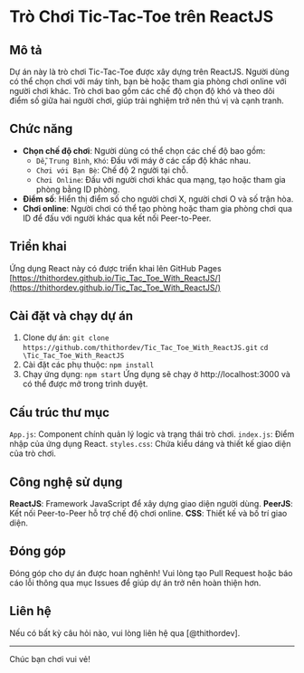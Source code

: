 # Trò Chơi Tic-Tac-Toe trên ReactJS

## Mô tả
Dự án này là trò chơi Tic-Tac-Toe được xây dựng trên ReactJS. Người dùng có thể chọn chơi với máy tính, bạn bè hoặc tham gia phòng chơi online với người chơi khác. Trò chơi bao gồm các chế độ chọn độ khó và theo dõi điểm số giữa hai người chơi, giúp trải nghiệm trở nên thú vị và cạnh tranh.

## Chức năng
- **Chọn chế độ chơi**: Người dùng có thể chọn các chế độ bao gồm:
  - `Dễ`, `Trung Bình`, `Khó`: Đấu với máy ở các cấp độ khác nhau.
  - `Chơi với Bạn Bè`: Chế độ 2 người tại chỗ.
  - `Chơi Online`: Đấu với người chơi khác qua mạng, tạo hoặc tham gia phòng bằng ID phòng.
- **Điểm số**: Hiển thị điểm số cho người chơi X, người chơi O và số trận hòa.
- **Chơi online**: Người chơi có thể tạo phòng hoặc tham gia phòng chơi qua ID để đấu với người khác qua kết nối Peer-to-Peer.

## Triển khai
Ứng dụng React này có được triển khai lên GitHub Pages [https://thithordev.github.io/Tic_Tac_Toe_With_ReactJS/](https://thithordev.github.io/Tic_Tac_Toe_With_ReactJS/)

## Cài đặt và chạy dự án
1. Clone dự án:
`git clone https://github.com/thithordev/Tic_Tac_Toe_With_ReactJS.git`
`cd \Tic_Tac_Toe_With_ReactJS`
2. Cài đặt các phụ thuộc:
`npm install`
3. Chạy ứng dụng:
`npm start`
Ứng dụng sẽ chạy ở http://localhost:3000 và có thể được mở trong trình duyệt.

## Cấu trúc thư mục
`App.js`: Component chính quản lý logic và trạng thái trò chơi.
`index.js`: Điểm nhập của ứng dụng React.
`styles.css`: Chứa kiểu dáng và thiết kế giao diện của trò chơi.

## Công nghệ sử dụng
**ReactJS**: Framework JavaScript để xây dựng giao diện người dùng.
**PeerJS**: Kết nối Peer-to-Peer hỗ trợ chế độ chơi online.
**CSS**: Thiết kế và bố trí giao diện.

## Đóng góp
Đóng góp cho dự án được hoan nghênh! Vui lòng tạo Pull Request hoặc báo cáo lỗi thông qua mục Issues để giúp dự án trở nên hoàn thiện hơn.

## Liên hệ
Nếu có bất kỳ câu hỏi nào, vui lòng liên hệ qua [@thithordev].

---
Chúc bạn chơi vui vẻ!